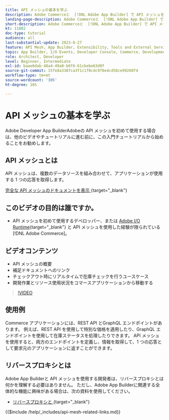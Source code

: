 ```yaml
---
title: API メッシュの基本を学ぶ
description: Adobe Commerceと  [!DNL Adobe App Builder] で API メッシュを使用する方法について説明します。 Adobe App Builder のインストール、プロジェクトの操作、GraphQL リバースプロキシの作成などについて説明します。
landing-page-description: Adobe Commerceと  [!DNL Adobe App Builder] で API メッシュを使用する方法について説明します。 Adobe IO のインストール、プロジェクトの操作、graphql リバースプロキシの作成などについて説明します。
short-description: Adobe Commerceと  [!DNL Adobe App Builder] で API メッシュを使用する方法について説明します。 Adobe IO のインストール、プロジェクトの操作、graphql リバースプロキシの作成などについて説明します。
kt: 11802
doc-type: tutorial
audience: all
last-substantial-update: 2023-8-27
feature: API Mesh, App Builder, Extensibility, Tools and External Services, Backend Development
topic: App Builder, I/O Events, Developer Console, Commerce, Development, Integrations
role: Architect, Developer
level: Beginner, Intermediate
exl-id: baae6dab-48a4-49a0-b6f6-61cbebe63d0f
source-git-commit: 15fe8a3387ca3f1c1f0cdc9f8e4cd58ce99260f4
workflow-type: tm+mt
source-wordcount: '305'
ht-degree: 16%

---
```


# API メッシュの基本を学ぶ

Adobe Developer App BuilderAdobeの API メッシュを初めて使用する場合は、他のビデオやチュートリアルに進む前に、この入門チュートリアルから始めることをお勧めします。

## API メッシュとは

API メッシュは、複数のデータソースを組み合わせて、アプリケーションが使用する 1 つの応答を取得します。

[ 完全な API メッシュのドキュメントを表示 ](https://developer.adobe.com/graphql-mesh-gateway/gateway/overview/){target="_blank"}

## このビデオの目的は誰ですか。

* API メッシュを初めて使用するデベロッパー、または [Adobe I/O Runtime](https://developer.adobe.com/runtime/docs/guides/overview/){target="_blank"} と API メッシュを使用した経験が限られている [!DNL Adobe Commerce]。

## ビデオコンテンツ

* API メッシュの概要
* 補足ドキュメントへのリンク
* チェックアウト時にリアルタイムで在庫チェックを行うユースケース
* 開発作業とリソース使用状況をコマースアプリケーションから移動する

>[!VIDEO](https://video.tv.adobe.com/v/3417534?quality=12&learn=on)

## 使用例

Commerce アプリケーションには、REST API とGraphQL エンドポイントがあります。 例えば、REST API を使用して特別な価格を適用したり、GraphQL エンドポイントを使用して在庫ステータスを処理したりできます。 API メッシュを使用すると、両方のエンドポイントを定義し、情報を取得して、1 つの応答として要求元のアプリケーションに返すことができます。

## リバースプロキシとは

Adobe App Builderと API メッシュを使用する開発者は、リバースプロキシとは何かを理解する必要はありません。 ただし、Adobe App Builderに関連する全体的な機能に興味がある場合は、次の資料を使用してください。

* [ リバースプロキシと ](https://www.imperva.com/learn/performance/reverse-proxy/){target="_blank"}


{{$include /help/_includes/api-mesh-related-links.md}}
